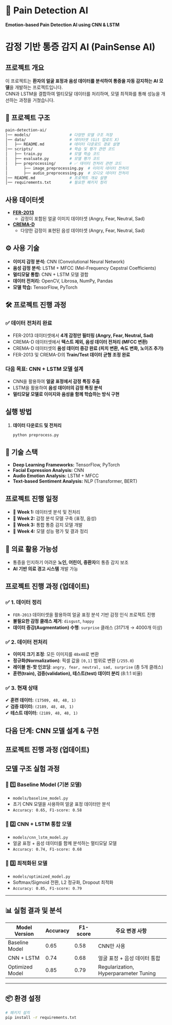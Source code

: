 # 🏥 Pain Detection AI
**Emotion-based Pain Detection AI using CNN & LSTM**

# 감정 기반 통증 감지 AI (PainSense AI)

## 프로젝트 개요
이 프로젝트는 **환자의 얼굴 표정과 음성 데이터를 분석하여 통증을 자동 감지하는 AI 모델**을 개발하는 프로젝트입니다.  
CNN과 LSTM을 결합하여 멀티모달 데이터를 처리하며, 모델 최적화를 통해 성능을 개선하는 과정을 거쳤습니다.  
## 📂 프로젝트 구조
 ```bash
pain-detection-ai/
│── models/                 # 다양한 모델 구조 저장
│── data/                   # 데이터셋 (Git 업로드 X)
│   ├── README.md           # 데이터 다운로드 경로 설명
│── scripts/                # 학습 및 평가 관련 코드
│   ├── train.py            # 모델 학습 코드
│   ├── evaluate.py         # 모델 평가 코드
│   ├── preprocessing/      # ✅ 데이터 전처리 관련 코드
│       ├── image_preprocessing.py  # 이미지 데이터 전처리
│       ├── audio_preprocessing.py  # 오디오 데이터 전처리
│── README.md               # 프로젝트 개요 설명
│── requirements.txt        # 필요한 패키지 정리
````


## 사용 데이터셋
- **[FER-2013](https://www.kaggle.com/datasets/msambare/fer2013)**
  - 감정이 포함된 얼굴 이미지 데이터셋 (Angry, Fear, Neutral, Sad)
- **[CREMA-D](https://github.com/CheyneyComputerScience/CREMA-D)**
  - 다양한 감정이 표현된 음성 데이터셋 (Angry, Fear, Neutral, Sad)

## ⚙️ 사용 기술
- **이미지 감정 분석:** CNN (Convolutional Neural Network)
- **음성 감정 분석:** LSTM + MFCC (Mel-Frequency Cepstral Coefficients)
- **멀티모달 통합:** CNN + LSTM 모델 결합
- **데이터 전처리:** OpenCV, Librosa, NumPy, Pandas
- **모델 학습:** TensorFlow, PyTorch

## 🛠 프로젝트 진행 과정
### ✅ 데이터 전처리 완료
- FER-2013 데이터셋에서 **4개 감정만 필터링 (Angry, Fear, Neutral, Sad)**
- CREMA-D 데이터셋에서 **텍스트 제외, 음성 데이터 전처리 (MFCC 변환)**
- CREMA-D 데이터셋의 **음성 데이터 증강 완료 (피치 변환, 속도 변화, 노이즈 추가)**
- FER-2013 및 CREMA-D의 **Train/Test 데이터 균형 조정 완료**

### 다음 목표: CNN + LSTM 모델 설계
- CNN을 활용하여 **얼굴 표정에서 감정 특징 추출**
- LSTM을 활용하여 **음성 데이터의 감정 특징 분석**
- **멀티모달 모델로 이미지와 음성을 함께 학습하는 방식 구현**

## 실행 방법
1. **데이터 다운로드 및 전처리**
   ```bash
   python preprocess.py

## 🔧 기술 스택
- **Deep Learning Frameworks:** TensorFlow, PyTorch
- **Facial Expression Analysis:** CNN
- **Audio Emotion Analysis:** LSTM + MFCC
- **Text-based Sentiment Analysis:** NLP (Transformer, BERT)

## 프로젝트 진행 일정
- 📅 **Week 1:** 데이터셋 분석 및 전처리
- 📅 **Week 2:** 감정 분석 모델 구축 (표정, 음성)
- 📅 **Week 3:** 통합 통증 감지 모델 개발
- 📅 **Week 4:** 모델 성능 평가 및 결과 정리

## 🏥 의료 활용 가능성
- 통증을 인지하기 어려운 **노인, 어린이, 중환자**의 통증 감지 보조
- **AI 기반 의료 경고 시스템** 개발 가능

## 프로젝트 진행 과정 (업데이트) 

### ✅ 1. 데이터 정리
- `FER-2013` 데이터셋을 활용하여 얼굴 표정 분석 기반 감정 인식 프로젝트 진행
- **불필요한 감정 클래스 제거**: `disgust`, `happy`
- **데이터 증강(Augmentation) 수행**: `surprise` 클래스 (3171개 → 4000개 이상)

### ✅ 2. 데이터 전처리
- **이미지 크기 조정**: 모든 이미지를 `48x48`로 변환
- **정규화(Normalization)**: 픽셀 값을 `[0,1]` 범위로 변환 (`/255.0`)
- **레이블 원-핫 인코딩**: `angry, fear, neutral, sad, surprise` (총 5개 클래스)
- **훈련(train), 검증(validation), 테스트(test) 데이터 분리** (8:1:1 비율)

### ✅ 3. 현재 상태
✔ **훈련 데이터:** `(17509, 48, 48, 1)`  
✔ **검증 데이터:** `(2189, 48, 48, 1)`  
✔ **테스트 데이터:** `(2189, 48, 48, 1)`

다음 단계: **CNN 모델 설계 & 구현**
---
## 프로젝트 진행 과정 (업데이트) 

## 모델 구조 실험 과정
### 🔹 1️⃣ **Baseline Model (기본 모델)**
- `models/baseline_model.py`
- 초기 CNN 모델을 사용하여 얼굴 표정 데이터만 분석
- `Accuracy: 0.65, F1-score: 0.58`

### 🔹 2️⃣ **CNN + LSTM 통합 모델**
- `models/cnn_lstm_model.py`
- 얼굴 표정 + 음성 데이터를 함께 분석하는 멀티모달 모델
- `Accuracy: 0.74, F1-score: 0.68`

### 🔹 3️⃣ **최적화된 모델**
- `models/optimized_model.py`
- Softmax/Sigmoid 전환, L2 정규화, Dropout 최적화
- `Accuracy: 0.85, F1-score: 0.79`

---

## 📊 실험 결과 및 분석
| Model Version       | Accuracy | F1-score | 주요 변경 사항 |
|--------------------|----------|----------|--------------|
| Baseline Model    | 0.65     | 0.58     | CNN만 사용 |
| CNN + LSTM        | 0.74     | 0.68     | 얼굴 표정 + 음성 데이터 통합 |
| Optimized Model   | 0.85     | 0.79     | Regularization, Hyperparameter Tuning |

---

## 📦 환경 설정
```bash
# 패키지 설치
pip install -r requirements.txt

